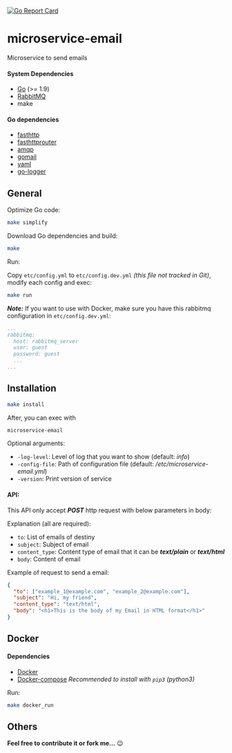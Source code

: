 [![Go Report Card](https://goreportcard.com/badge/github.com/savsgio/microservice-email)](https://goreportcard.com/report/github.com/savsgio/microservice-email)

microservice-email
==================

Microservice to send emails


#### System Dependencies

- [Go](https://golang.org/dl/) (>= 1.9)
- [RabbitMQ](https://www.rabbitmq.com/)
- make

#### Go dependencies

- [fasthttp](https://github.com/valyala/fasthttp)
- [fasthttprouter](https://github.com/buaazp/fasthttprouter)
- [amqp](https://github.com/streadway/amqp)
- [gomail](https://github.com/go-gomail/gomail)
- [yaml](https://github.com/go-yaml/yaml)
- [go-logger](https://github.com/savsgio/go-logger)


General
-------

Optimize Go code:
```bash
make simplify
```

Download Go dependencies and build:
```bash
make
```

Run:

Copy `etc/config.yml` to `etc/config.dev.yml` *(this file not tracked in Git)*, modify each config and exec:
```bash
make run
```

***Note:*** If you want to use with Docker, make sure you have this rabbitmq configuration in `etc/config.dev.yml`:
```yaml
...
rabbitmq:
  host: rabbitmq_server
  user: guest
  password: guest
  ...
...
```

Installation
------------

```bash
make install
```

After, you can exec with
```bash
microservice-email
```

Optional arguments:
- `-log-level`: Level of log that you want to show (default: *info*)
- `-config-file`: Path of configuration file (default: */etc/microservice-email.yml*)
- `-version`: Print version of service

#### API:

This API only accept ***POST*** http request with below parameters in body:

Explanation (all are required):

- `to`: List of emails of destiny
- `subject`: Subject of email
- `content_type`: Content type of email that it can be ***text/plain*** or ***text/html***
- `body`: Content of email

Example of request to send a email:

```json
{
  "to": ["example_1@example.com", "example_2@example.com"],
  "subject": "Hi, my friend",
  "content_type": "text/html",
  "body": "<h1>This is the body of my Email in HTML format</h1>"
}
```

Docker
------

#### Dependencies

- [Docker](https://www.docker.com/)
- [Docker-compose](https://docs.docker.com/compose/) *Recommended to install with `pip3` (python3)*

Run:
```bash
make docker_run
```

Others
------

**Feel free to contribute it or fork me...** :wink:
